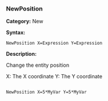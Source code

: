 ### NewPosition

**Category:**
New

**Syntax:**

```scorpionengine
NewPosition X=Expression Y=Expression
```

**Description:**

Change the entity position

X: The X coordinate
Y: The Y coordinate

```scorpionengine

NewPosition X=5*MyVar Y=5*MyVar

```
